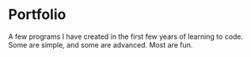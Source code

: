 # Portfolio
A few programs I have created in the first few years of learning to code. Some are simple, and some are advanced. Most are fun.

